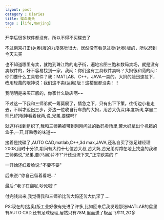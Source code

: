 ```yaml
---
layout: post
category : Diaries
title: 碟血街头
tags : [life,Nanjing]
---
```



开学后很多软件都没有，所以不得不买碟去了

 

不过南京打击(达奥)版的力度感觉很大，居然没有看见过卖(达奥)版的，所以忍到今天去买

 

也不知道哪里有卖，就跑到珠江路的电子街，遍地宏图三胞和数码卖场，就是没有卖软件的，好不容易找到一家，我问：你们这有工具软件卖吗？大妈很和蔼的问：你们要什么工具软件？我：MATLAB，C++，JAVA一类的。大妈的脸迅速拉下，改用轻蔑的眼神说：我们这不卖(达奥)版！这楼里都没卖！！

 

我明明是来买正版的，你家什么破店啊~~

 

不过这一下我和三师弟就一筹莫展了，情急之下，只有出下下策，往街边小巷走去，不料才迈出三步，旁边一位收自行车费的大妈，用苦大仇深(年度新词,学自二师兄)的眼神看着我两,说,兄弟,要碟吗?

 

就这样找到组织了,我和三师弟被带到刚刚问过的数码卖场里,苦大妈拿出个机箱的盒子,一开,好熟悉的味道~~

 

接着是找碟了,AUTO CAD,matlab,C++,3d max,JAVA,还私自买了张足球经理2008,用时十分钟,期间有大约十七位苦大叔,苦大妈,苦兄弟对蹲在地上找盘的我和三师弟说,"兄弟,要(马奥)片不?"汗还没流下来,"正宗欧美的!!"

 

一开始还红着脸说:"不要不要"

 

后来说:"你自己留着看吧..."

 

最后:"老子在翻呢,吵死啦!!"

 

付完钱出来,我觉得我和三师弟比苦大妈还苦大仇深了....

 

PS:现在的(达奥)版工业好像有先进了许多,比如回来后我发现那张MATLAB的盘里有AUTO CAD,还有足球经理,居然只有78M,里面送了极品飞车11,2G多
